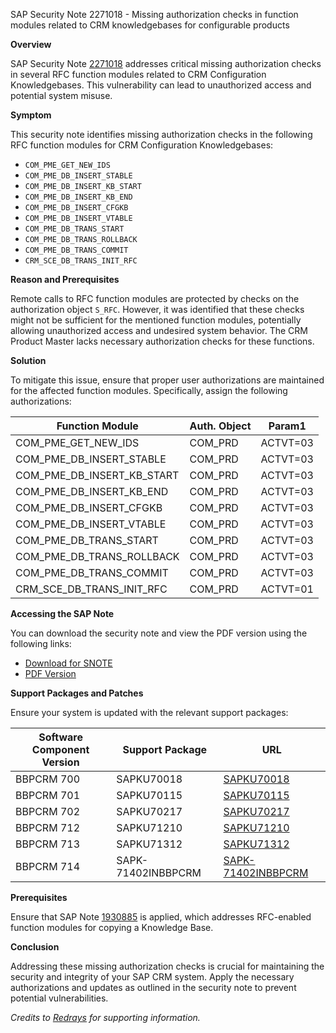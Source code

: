 SAP Security Note 2271018 - Missing authorization checks in function modules related to CRM knowledgebases for configurable products

**Overview**

SAP Security Note [2271018](https://me.sap.com/notes/2271018) addresses critical missing authorization checks in several RFC function modules related to CRM Configuration Knowledgebases. This vulnerability can lead to unauthorized access and potential system misuse.

**Symptom**

This security note identifies missing authorization checks in the following RFC function modules for CRM Configuration Knowledgebases:

- `COM_PME_GET_NEW_IDS`
- `COM_PME_DB_INSERT_STABLE`
- `COM_PME_DB_INSERT_KB_START`
- `COM_PME_DB_INSERT_KB_END`
- `COM_PME_DB_INSERT_CFGKB`
- `COM_PME_DB_INSERT_VTABLE`
- `COM_PME_DB_TRANS_START`
- `COM_PME_DB_TRANS_ROLLBACK`
- `COM_PME_DB_TRANS_COMMIT`
- `CRM_SCE_DB_TRANS_INIT_RFC`

**Reason and Prerequisites**

Remote calls to RFC function modules are protected by checks on the authorization object `S_RFC`. However, it was identified that these checks might not be sufficient for the mentioned function modules, potentially allowing unauthorized access and undesired system behavior. The CRM Product Master lacks necessary authorization checks for these functions.

**Solution**

To mitigate this issue, ensure that proper user authorizations are maintained for the affected function modules. Specifically, assign the following authorizations:

| Function Module                  | Auth. Object | Param1  |
|----------------------------------|--------------|---------|
| COM_PME_GET_NEW_IDS              | COM_PRD      | ACTVT=03|
| COM_PME_DB_INSERT_STABLE         | COM_PRD      | ACTVT=03|
| COM_PME_DB_INSERT_KB_START        | COM_PRD      | ACTVT=03|
| COM_PME_DB_INSERT_KB_END          | COM_PRD      | ACTVT=03|
| COM_PME_DB_INSERT_CFGKB           | COM_PRD      | ACTVT=03|
| COM_PME_DB_INSERT_VTABLE          | COM_PRD      | ACTVT=03|
| COM_PME_DB_TRANS_START            | COM_PRD      | ACTVT=03|
| COM_PME_DB_TRANS_ROLLBACK         | COM_PRD      | ACTVT=03|
| COM_PME_DB_TRANS_COMMIT            | COM_PRD      | ACTVT=03|
| CRM_SCE_DB_TRANS_INIT_RFC          | COM_PRD      | ACTVT=01|

**Accessing the SAP Note**

You can download the security note and view the PDF version using the following links:

- [Download for SNOTE](https://me.sap.com/note/0040000013434002017)
- [PDF Version](https://userapps.support.sap.com/sap/support/sfm/notes/print/0002271018?language=en-US&token=7C3686EF8EFAF0C720EB66AD4D8508D9)

**Support Packages and Patches**

Ensure your system is updated with the relevant support packages:

| Software Component Version | Support Package   | URL                                         |
|----------------------------|-------------------|---------------------------------------------|
| BBPCRM 700                 | SAPKU70018        | [SAPKU70018](https://me.sap.com/supportpackage/SAPKU70018) |
| BBPCRM 701                 | SAPKU70115        | [SAPKU70115](https://me.sap.com/supportpackage/SAPKU70115) |
| BBPCRM 702                 | SAPKU70217        | [SAPKU70217](https://me.sap.com/supportpackage/SAPKU70217) |
| BBPCRM 712                 | SAPKU71210        | [SAPKU71210](https://me.sap.com/supportpackage/SAPKU71210) |
| BBPCRM 713                 | SAPKU71312        | [SAPKU71312](https://me.sap.com/supportpackage/SAPKU71312) |
| BBPCRM 714                 | SAPK-71402INBBPCRM | [SAPK-71402INBBPCRM](https://me.sap.com/supportpackage/SAPK-71402INBBPCRM) |

**Prerequisites**

Ensure that SAP Note [1930885](https://me.sap.com/notes/1930885) is applied, which addresses RFC-enabled function modules for copying a Knowledge Base.

**Conclusion**

Addressing these missing authorization checks is crucial for maintaining the security and integrity of your SAP CRM system. Apply the necessary authorizations and updates as outlined in the security note to prevent potential vulnerabilities.

*Credits to [Redrays](https://redrays.io) for supporting information.*